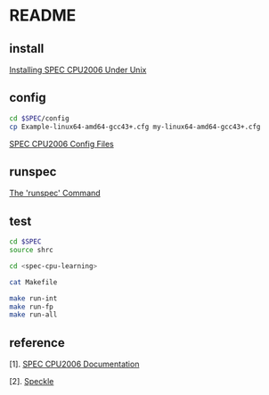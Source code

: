 README
========

install
----------

[Installing SPEC CPU2006 Under Unix](https://www.spec.org/cpu2006/Docs/install-guide-unix.html)

config
-----------

```bash
cd $SPEC/config
cp Example-linux64-amd64-gcc43+.cfg my-linux64-amd64-gcc43+.cfg
```

[SPEC CPU2006 Config Files](https://www.spec.org/cpu2006/Docs/config.html)

runspec
----------

[The 'runspec' Command](https://www.spec.org/cpu2006/Docs/runspec.html)

test
--------

```bash
cd $SPEC
source shrc

cd <spec-cpu-learning>

cat Makefile

make run-int
make run-fp
make run-all
```

reference
------------

[1]. [SPEC CPU2006 Documentation](https://www.spec.org/cpu2006/Docs/)

[2]. [Speckle](https://github.com/ccelio/Speckle)
